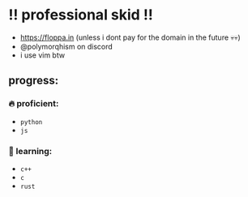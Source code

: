 # ‼️ professional skid ‼️
- https://floppa.in (unless i dont pay for the domain in the future 💀💀)
- @polymorqhism on discord
- i use vim btw

## progress:

### 🔥 proficient:
- `python`
- `js`

### 📖 learning:
- `c++`
- `c`
- `rust`
